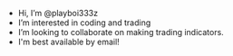 - Hi, I’m @playboi333z
- I’m interested in coding and trading
- I’m looking to collaborate on making trading indicators.
- I'm best available by email!

<!---
playboi333z/playboi333z is a ✨ special ✨ repository because its `README.md` (this file) appears on your GitHub profile.
You can click the Preview link to take a look at your changes.
--->
